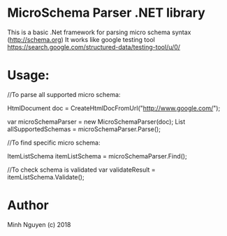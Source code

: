 # MicroSchema Parser .NET library

This is a basic .Net framework for parsing micro schema syntax (http://schema.org) 
It works like google testing tool https://search.google.com/structured-data/testing-tool/u/0/ 

# Usage:

//To parse all supported micro schema:

HtmlDocument doc = CreateHtmlDocFromUrl("http://www.google.com/");

var microSchemaParser = new MicroSchemaParser(doc);
List<ISchema> allSupportedSchemas = microSchemaParser.Parse();

//To find specific micro schema:

ItemListSchema itemListSchema = microSchemaParser.Find<ItemListSchema>();
  
//To check schema is validated
var validateResult = itemListSchema.Validate();

# Author
 Minh Nguyen (c) 2018
 
